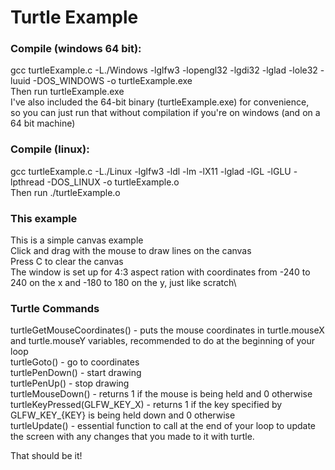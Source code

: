 # Turtle Example

### Compile (windows 64 bit):
gcc turtleExample.c -L./Windows -lglfw3 -lopengl32 -lgdi32 -lglad -lole32 -luuid -DOS_WINDOWS -o turtleExample.exe\
Then run turtleExample.exe\
I've also included the 64-bit binary (turtleExample.exe) for convenience,\
so you can just run that without compilation if you're on windows (and on a 64 bit machine)

### Compile (linux):
gcc turtleExample.c -L./Linux -lglfw3 -ldl -lm -lX11 -lglad -lGL -lGLU -lpthread -DOS_LINUX -o turtleExample.o\
Then run ./turtleExample.o

### This example
This is a simple canvas example\
Click and drag with the mouse to draw lines on the canvas\
Press C to clear the canvas\
The window is set up for 4:3 aspect ration with coordinates from -240 to 240 on the x and -180 to 180 on the y, just like scratch\

### Turtle Commands

turtleGetMouseCoordinates() - puts the mouse coordinates in turtle.mouseX and turtle.mouseY variables, recommended to do at the beginning of your loop\
turtleGoto() - go to coordinates\
turtlePenDown() - start drawing\
turtlePenUp() - stop drawing\
turtleMouseDown() - returns 1 if the mouse is being held and 0 otherwise\
turtleKeyPressed(GLFW_KEY_X) - returns 1 if the key specified by GLFW_KEY_{KEY} is being held down and 0 otherwise\
turtleUpdate() - essential function to call at the end of your loop to update the screen with any changes that you made to it with turtle.

That should be it!